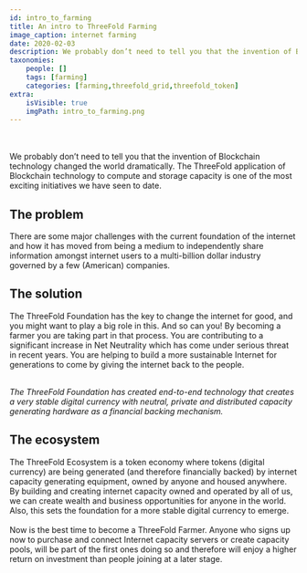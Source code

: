 ```yaml
---
id: intro_to_farming
title: An intro to ThreeFold Farming
image_caption: internet farming
date: 2020-02-03
description: We probably don’t need to tell you that the invention of Blockchain technology changed the world dramatically..
taxonomies:
    people: []
    tags: [farming]
    categories: [farming,threefold_grid,threefold_token]
extra:
    isVisible: true
    imgPath: intro_to_farming.png
---
```

<br/>
<br/>
We probably don’t need to tell you that the invention of Blockchain technology changed the world dramatically. The ThreeFold application of Blockchain technology to compute and storage capacity is one of the most exciting initiatives we have seen to date.

## The problem

There are some major challenges with the current foundation of the internet and how it has moved from being a medium to independently share information amongst internet users to a multi-billion dollar industry governed by a few (American) companies.

## The solution

The ThreeFold Foundation has the key to change the internet for good, and you might want to play a big role in this. And so can you! By becoming a farmer you are taking part in that process. You are contributing to a significant increase in Net Neutrality which has come under serious threat in recent years. You are helping to build a more sustainable Internet for generations to come by giving the internet back to the people.
<br/>
<br/>

_The ThreeFold Foundation has created end-to-end technology that creates a very stable digital currency with neutral, private and distributed capacity generating hardware as a financial backing mechanism._

## The ecosystem
The ThreeFold Ecosystem is a token economy where tokens (digital currency) are being generated (and therefore financially backed) by internet capacity generating equipment, owned by anyone and housed anywhere. By building and creating internet capacity owned and operated by all of us, we can create wealth and business opportunities for anyone in the world. Also, this sets the foundation for a more stable digital currency to emerge.
<br/>
<br/>
Now is the best time to become a ThreeFold Farmer. Anyone who signs up now to purchase and connect Internet capacity servers or create capacity pools, will be part of the first ones doing so and therefore will enjoy a higher return on investment than people joining at a later stage.
